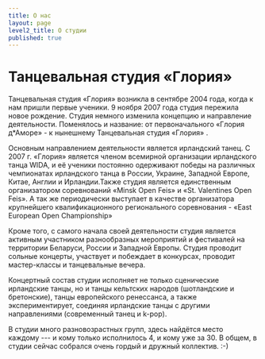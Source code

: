 ```yaml
---
title: О нас
layout: page
level2_title: О студии
published: true
---
```



# Танцевальная студия «Глория»

Танцевальная студия «Глория» возникла в сентябре 2004 года, когда
к нам пришли первые ученики. 9 ноября 2007 года студия пережила новое рождение. Студия немного изменила концепцию и направление деятельности. Поменялось и название: от
первоначального «Глория д\*Аморе» - к нынешнему Танцевальная студия &laquo;Глория&raquo;&nbsp;.  

Основным направлением деятельности является ирландский танец. С 2007 г. «Глория» является членом всемирной организации ирландского танца WIDA, и её ученики постоянно одерживают победы на различных чемпионатах ирландского танца в России, Украине, Западной Европе, Китае, Англии и Ирландии.Также студия является единственным организатором соревнований «Minsk Open Feis» и «St. Valentines Open Feis». А так же периодически выступает в качестве организатора крупнейшего квалификационного  регионального соревнования - «East European Open Championship»   

Кроме того, с самого начала своей деятельности студия является активным
участником разнообразных мероприятий и фестивалей на территории
Беларуси, России и Западной Европы. Студия проводит сольные
концерты, участвует и побеждает в конкурсах, проводит мастер-классы и
танцевальные вечера.

Концертный состав студии исполняет не только сценические ирландские танцы, но и танцы кельтских народов (шотландские и бретонские), танцы европейского ренессанса, а также экспериментирует, соединяя ирландские танцы с другими направлениями (современный танец и k-pop).

В студии много разновозрастных групп, здесь найдётся место каждому&nbsp;--- и
кому только исполнилось 4, и кому уже за 30. В общем, в студии сейчас
собрался очень гордый и дружный коллектив. :-)
